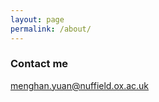```yaml
---
layout: page
permalink: /about/
---
```


### Contact me

[menghan.yuan@nuffield.ox.ac.uk](mailto:menghan.yuan@nuffield.ox.ac.uk)
